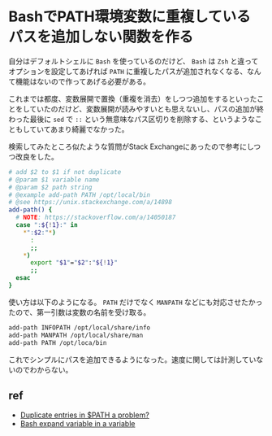 # BashでPATH環境変数に重複しているパスを追加しない関数を作る

自分はデフォルトシェルに `Bash` を使っているのだけど、 `Bash` は `Zsh` と違ってオプションを設定してあげれば `PATH` に重複したパスが追加されなくなる、なんて機能はないので作ってあげる必要がある。

これまでは都度、変数展開で置換（重複を消去）をしつつ追加をするといったことをしていたのだけど、変数展開が読みやすいとも思えないし、パスの追加が終わった最後に `sed` で `::` という無意味なパス区切りを削除する、というようなこともしていてあまり綺麗でなかった。

検索してみたところ似たような質問がStack Exchangeにあったので参考にしつつ改良をした。

```sh
# add $2 to $1 if not duplicate
# @param $1 variable name
# @param $2 path string
# @example add-path PATH /opt/local/bin
# @see https://unix.stackexchange.com/a/14898
add-path() {
  # NOTE: https://stackoverflow.com/a/14050187
  case ":${!1}:" in
    *":$2:"*)
      :
      ;;
    *)
      export "$1"="$2":"${!1}"
      ;;
  esac
}
```

使い方は以下のようになる。 `PATH` だけでなく `MANPATH` などにも対応させたかったので、第一引数は変数の名前を受け取る。

```sh
add-path INFOPATH /opt/local/share/info
add-path MANPATH /opt/local/share/man
add-path PATH /opt/loca/bin
```

これでシンプルにパスを追加できるようになった。速度に関しては計測していないのでわからない。

## ref

- [Duplicate entries in $PATH a problem?](https://unix.stackexchange.com/a/14898)
- [Bash expand variable in a variable](https://stackoverflow.com/a/14050187)
